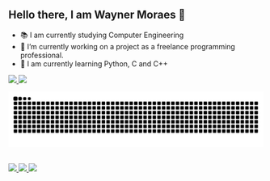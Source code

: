 ## Hello there, I am Wayner Moraes 🚀

- 📚 I am currently studying Computer Engineering  
- 🔭 I’m currently working on a project as a freelance programming professional.  
- 🌱 I am currently learning Python, C and C++

<div>
  <a href="https://github.com/WaynerMoraes12">
    <img height="180em" src="https://github-readme-stats.vercel.app/api?username=WaynerMoraes12&show_icons=true&theme=dark&include_all_commits=true&count_private=true&cache_seconds=86400"/>
    <img height="180em" src="https://github-readme-stats.vercel.app/api/top-langs/?username=WaynerMoraes12&layout=compact&langs_count=16&theme=dark&cache_seconds=86400"/>
  </a>
</div>

![github snake animation](https://raw.githubusercontent.com/WaynerMoraes12/WaynerMoraes12/output/github-snake.svg)

##

<div> 
  <a href="https://www.instagram.com/wayner.m12/" target="_blank">
    <img src="https://img.shields.io/badge/-Instagram-%23E4405F?style=for-the-badge&logo=instagram&logoColor=white">
  </a>
  <a href="mailto:waynerbusiness@outlook.com">
    <img src="https://img.shields.io/badge/-Outlook-%230078D7?style=for-the-badge&logo=microsoft-outlook&logoColor=white">
  </a>
  <a href="https://www.linkedin.com/in/wayner-moraes-8494451a3/" target="_blank">
    <img src="https://img.shields.io/badge/-LinkedIn-%230077B5?style=for-the-badge&logo=linkedin&logoColor=white">
  </a> 
</div>
